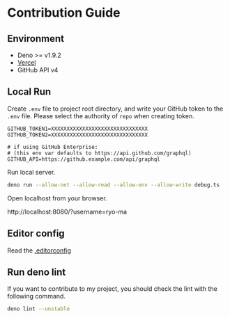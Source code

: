 # Contribution Guide

## Environment

* Deno >= v1.9.2
* [Vercel](https://vercel.com/)
* GitHub API v4

## Local Run

Create `.env` file to project root directory, and write your GitHub token to the `.env` file.
Please select the authority of `repo` when creating token.

```properties
GITHUB_TOKEN1=XXXXXXXXXXXXXXXXXXXXXXXXXXXXXXX
GITHUB_TOKEN2=XXXXXXXXXXXXXXXXXXXXXXXXXXXXXXX

# if using GitHub Enterprise:
# (this env var defaults to https://api.github.com/graphql)
GITHUB_API=https://github.example.com/api/graphql
```

Run local server.

```sh
deno run --allow-net --allow-read --allow-env --allow-write debug.ts
```

Open localhost from your browser.

http://localhost:8080/?username=ryo-ma

## Editor config

Read the [.editorconfig](./.editorconfig)

## Run deno lint

If you want to contribute to my project, you should check the lint with the following command.

```sh
deno lint --unstable
```
